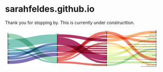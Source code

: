 # sarahfeldes.github.io
Thank you for stopping by.
This is currently under constructtion.

![assets/css/vizu.jpg](https://github.com/Sarah-HCEL/sarahfeldes.github.io/blob/main/assets/css/vizu.jpg)

